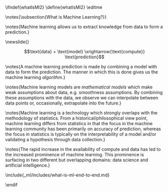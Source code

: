 \ifndef{whatIsMl2}
\define{whatIsMl2}
\editme

\notes{\subsection{What is Machine Learning?}}

\notes{Machine learning allows us to extract knowledge from data to
form a prediction.}

\newslide{}

$$\text{data} + \text{model} \xrightarrow{\text{compute}} \text{prediction}$$

\notes{A machine learning prediction is made by combining a model with data to form the prediction. The manner in which this is done gives us the machine learning *algorithm*.}

\notes{Machine learning models are *mathematical models* which make weak assumptions about data, e.g. smoothness assumptions. By combining these assumptions with the data, we observe we can interpolate between data points or, occasionally, extrapolate into the future.}

\notes{Machine learning is a technology which strongly overlaps with the methodology of statistics. From a historical/philosophical view point, machine learning differs from statistics in that the focus in the machine learning community has been primarily on accuracy of prediction, whereas the focus in statistics is typically on the interpretability of a model and/or validating a hypothesis through data collection.}

\notes{The rapid increase in the availability of compute and data has led to the increased prominence of machine learning. This prominence is surfacing in two different but overlapping domains: data science and artificial intelligence.}

\include{_ml/includes/what-is-ml-end-to-end.md}

\endif

